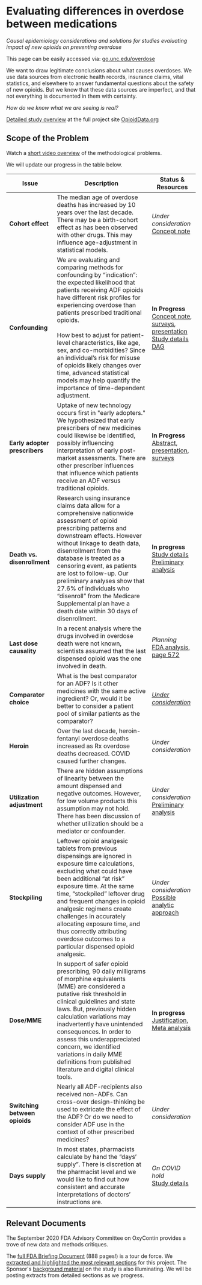 # Evaluating differences in overdose between medications
*Causal epidemiology considerations and solutions for studies evaluating impact of new opioids on preventing overdose*

This page can be easily accessed via: [go.unc.edu/overdose](https://go.unc.edu/overdose)

We want to draw legitimate conclusions about what causes overdoses. We use data sources from electronic health records, insurance claims, vital statistics, and elsewhere to answer fundamental questions about the safety of new opioids. But we know that these data sources are imperfect, and that not everything is documented in them with certainty.

*How do we know what we are seeing is real?*

[Detailed study overview](https://www.opioiddata.org/studies/counfounding-opioid-safety-studies/) at the full project site [OpioidData.org](https://www.opioiddata.org)

## Scope of the Problem
Watch a [short video overview](https://vimeo.com/456967594) of the methodological problems.

We will update our progress in the table below.

|Issue|Description|Status & Resources|
|---|---|---|
| **Cohort effect**  | The median age of overdose deaths has increased by 10 years over the last decade. There may be a birth-cohort effect as has been observed with other drugs. This may influence age-adjustment in statistical models. | *Under consideration* <BR> [Concept note](https://github.com/opioiddatalab/overdose/blob/master/docs/birthcohort.md)|
| **Confounding**  | We are evaluating and comparing methods for confounding by “indication”: the expected likelihood that patients receiving ADF opioids have different risk profiles for experiencing overdose than patients prescribed traditional opioids.<br><br>How best to adjust for patient-level characteristics, like age, sex, and co-morbidities? Since an individual’s risk for misuse of opioids likely changes over time, advanced statistical models may help quantify the importance of time-dependent adjustment.  | **In Progress**<br>[Concept note](https://www.opioiddata.org/studies/counfounding-opioid-safety-studies/),  [surveys](https://www.opioiddata.org/studies/pharmacist-prescriber-surveys/), [presentation](https://www.fda.gov/media/141975/download)<br>[Study details](https://www.opioiddata.org/studies/counfounding-opioid-safety-studies/)<br>[DAG](https://github.com/opioiddatalab/DAG/tree/master/docs)  |
| **Early adopter prescribers**  | Uptake of new technology occurs first in "early adopters." We hypothesized that early prescribers of new medicines could likewise be identified, possibly influencing interpretation of early post-market assessments. There are other prescriber influences that influence which patients receive an ADF versus traditional opioids. | **In Progress**<br>[Abstract](https://opioiddatalab.github.io/PharmacistPrescriberSurveys/earlyAdopters/ICPEabstractEarlyPrescribers_submitted.html), [presentation](https://www.fda.gov/media/141975/download), [surveys](https://www.opioiddata.org/studies/pharmacist-prescriber-surveys/)  |
| **Death vs. disenrollment**  | Research using insurance claims data allow for a comprehensive nationwide assessment of opioid prescribing patterns and downstream effects. However without linkage to death data, disenrollment from the database is treated as a censoring event, as patients are lost to follow-up. Our preliminary analyses show that 27.6% of individuals who “disenroll” from the Medicare Supplemental plan have a death date within 30 days of disenrollment.  | **In progress**<br>[Study details](https://www.opioiddata.org/studies/predicting-out-of-hospital-death/)<br>[Preliminary analysis](https://opioiddatalab.github.io/overdose/YoungJC_ICPE_poster2019_OOH_deaths.pdf)  |
| **Last dose causality**  | In a recent analysis where the drugs involved in overdose death were not known, scientists assumed that the last dispensed opioid was the one involved in death. | *Planning* <br> [FDA analysis, page 572](https://www.fda.gov/media/141914/download)|
| **Comparator choice**  | What is the best comparator for an ADF? Is it other medicines with the same active ingredient? Or, would it be better to consider a patient pool of similar patients as the comparator?  | *[Under consideration](comparator_choice.md)*  |
| **Heroin**  | Over the last decade, heroin-fentanyl overdose deaths increased as Rx overdose deaths decreased. COVID caused further changes. | *Under consideration*  |
| **Utilization adjustment**  | There are hidden assumptions of linearity between the amount dispensed and negative outcomes. However, for low volume products this assumption may not hold. There has been discussion of whether utilization should be a mediator or confounder.  | *Under consideration*<br> [Preliminary analysis](https://doi.org/10.1002/pds.4736)|
| **Stockpiling**  | Leftover opioid analgesic tablets from previous dispensings are ignored in exposure time calculations, excluding what could have been additional “at risk” exposure time. At the same time, “stockpiled” leftover drug and frequent changes in opioid analgesic regimens create challenges in accurately allocating exposure time, and thus correctly attributing overdose outcomes to a particular dispensed opioid analgesic.  | *Under consideration*<br>[Possible analytic approach](https://doi.org/10.1002/pds.5026)  |
| **Dose/MME**  | In support of safer opioid prescribing, 90 daily milligrams of morphine equivalents (MME) are considered a putative risk threshold in clinical guidelines and state laws. But, previously hidden calculation variations may inadvertently have unintended consequences. In order to assess this underappreciated concern, we identified variations in daily MME definitions from published literature and digital clinical tools.  | **In progress**<br> [Justification](https://github.com/opioiddatalab/MMEequations/blob/master/docs/MME_initial_explorations.ipynb), [Meta analysis](https://github.com/opioiddatalab/MMEequations/blob/master/MME_meta_analysis.ipynb)  |
| **Switching between opioids**  | Nearly all ADF-recipients also received non-ADFs. Can cross-over design-thinking be used to extricate the effect of the ADF? Or do we need to consider ADF use in the context of other prescribed medicines?  | *Under consideration*  |
 | **Days supply** |In most states, pharmacists calculate by hand the “days’ supply”. There is discretion at the pharmacist level and we would like to find out how consistent and accurate interpretations of doctors’ instructions are.  | *On COVID hold*<br>[Study details](https://www.opioiddata.org/studies/days-supply-validation/)|

## Relevant Documents
The September 2020 FDA Advisory Committee on OxyContin provides a trove of new data and methods critiques. 

The [full FDA Briefing Document](https://www.fda.gov/media/141914/download) (888 pages!) is a tour de force. We [extracted and highlighted the most relevant sections](https://github.com/opioiddatalab/overdose/blob/master/docs/Briefing-document-highlights.pdf) for this project. The Sponsor's [background material](https://www.fda.gov/media/141916/download) on the study is also illuminating. We will be posting extracts from detailed sections as we progress.

